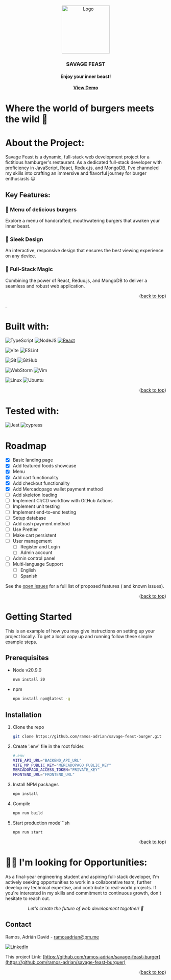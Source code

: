 <!-- Improved compatibility of back to top link: See: https://github.com/othneildrew/Best-README-Template/pull/73 -->
<a name="readme-top"></a>
<!-- PROJECT LOGO -->

<br />

<div align="center">
  <a href="public/logo.png">
    <img src="https://i.imgur.com/OaiOD1I.png" alt="Logo" height="150">
  </a>
<h3 align="center">SAVAGE FEAST</h3>
<h4 align="center">Enjoy your inner beast!</h4>
    <a href="https://savage-feast-burger.onrender.com"><strong>View Demo</strong></a>
</div>

# Where the world of burgers meets the wild 🍔

# About the Project:

Savage Feast is a dynamic, full-stack web development project for a fictitious hamburger's restaurant. As a dedicated
full-stack developer with proficiency in JavaScript, React, Redux.js, and MongoDB, I've channeled my skills into
crafting an immersive and flavorful journey for burger enthusiasts 😛

## Key Features:

### 🍔 Menu of delicious burgers

Explore a menu of handcrafted, mouthwatering burgers that awaken your inner beast.

### 🎨 Sleek Design

An interactive, responsive design that ensures the best viewing experience on any device.

### 🌟 Full-Stack Magic

Combining the power of React, Redux.js, and MongoDB to deliver a seamless and robust web application.

<p align="right">(<a href="#readme-top">back to top</a>)</p>.

# Built with:

![TypeScript](https://img.shields.io/badge/typescript-%23007ACC.svg?style=for-the-badge&logo=typescript&logoColor=white) ![NodeJS](https://img.shields.io/badge/node.js-6DA55F?style=for-the-badge&logo=node.js&logoColor=white) [![React][React.js]][React-url]

![Vite](https://img.shields.io/badge/vite-%23646CFF.svg?style=for-the-badge&logo=vite&logoColor=white) ![ESLint](https://img.shields.io/badge/ESLint-4B3263?style=for-the-badge&logo=eslint&logoColor=white)

![Git](https://img.shields.io/badge/git-%23F05033.svg?style=for-the-badge&logo=git&logoColor=white) ![GitHub](https://img.shields.io/badge/github-%23121011.svg?style=for-the-badge&logo=github&logoColor=white)

![WebStorm](https://img.shields.io/badge/webstorm-143?style=for-the-badge&logo=webstorm&logoColor=white&color=black) ![Vim](https://img.shields.io/badge/VIM-%2311AB00.svg?style=for-the-badge&logo=vim&logoColor=white)

![Linux](https://img.shields.io/badge/Linux-FCC624?style=for-the-badge&logo=linux&logoColor=black) ![Ubuntu](https://img.shields.io/badge/Ubuntu-E95420?style=for-the-badge&logo=ubuntu&logoColor=white)
<p align="right">(<a href="#readme-top">back to top</a>)</p>

# Tested with:

![Jest](https://img.shields.io/badge/-jest-%23C21325?style=for-the-badge&logo=jest&logoColor=white)  ![cypress](https://img.shields.io/badge/-cypress-%23E5E5E5?style=for-the-badge&logo=cypress&logoColor=058a5e)



<!-- ROADMAP -->

# Roadmap

- [x] Basic landing page
- [x] Add featured foods showcase
- [x] Menu
- [x] Add cart functionality
- [x] Add checkout functionality
- [x] Add Mercadopago wallet payment method
- [ ] Add skeleton loading
- [ ] Implement CI/CD workflow with GitHub Actions
- [ ] Implement unit testing
- [ ] Implement end-to-end testing
- [ ] Setup database
- [ ] Add cash payment method
- [ ] Use Prettier
- [ ] Make cart persistent
- [ ] User management
    - [ ] Register and Login
    - [ ] Admin account
- [ ] Admin control panel
- [ ] Multi-language Support
    - [ ] English
    - [ ] Spanish

See the [open issues](https://github.com/ramos-adrian/savage-feast-burger/issues) for a full list of proposed features (
and known issues).

<p align="right">(<a href="#readme-top">back to top</a>)</p>

<!-- GETTING STARTED -->

# Getting Started

This is an example of how you may give instructions on setting up your project locally.
To get a local copy up and running follow these simple example steps.

## Prerequisites

* Node v20.9.0
  ```sh
  nvm install 20
  ```
* npm
  ```sh
  npm install npm@latest -g
  ```

## Installation

1. Clone the repo
   ```sh
   git clone https://github.com/ramos-adrian/savage-feast-burger.git
   ```
2. Create '.env' file in the root folder.
   ```sh
   #.env
   VITE_API_URL="BACKEND_API_URL"
   VITE_MP_PUBLIC_KEY="MERCADOPAGO_PUBLIC_KEY"
   MERCADOPAGO_ACCESS_TOKEN="PRIVATE_KEY"
   FRONTEND_URL="FRONTEND_URL"
   ```
3. Install NPM packages
   ```sh
   npm install
   ```

4. Compile
   ```sh
   npm run build
   ```
   
5. Start production mode```sh
   ```
   npm run start
    ```

<p align="right">(<a href="#readme-top">back to top</a>)</p>

# 👨‍💻 I'm looking for Opportunities:

As a final-year engineering student and aspiring full-stack developer, I'm actively seeking opportunities to work in a
collaborative team, further develop my technical expertise, and contribute to real-world projects. If you're interested
in my skills and commitment to continuous growth, don't hesitate to reach out.

<p align="center"><cite>Let's create the future of web development together! 🚀</cite></p>

<!-- CONTACT -->

## Contact

Ramos, Adrián David - ramosadrian@pm.me

[![LinkedIn](https://img.shields.io/badge/linkedin-%230077B5.svg?style=for-the-badge&logo=linkedin&logoColor=white)](https://www.linkedin.com/in/adrian-david-ramos/)

This project
Link: [https://github.com/ramos-adrian/savage-feast-burger](https://github.com/ramos-adrian/savage-feast-burguer)

<p align="right">(<a href="#readme-top">back to top</a>)</p>

<!-- MARKDOWN LINKS & IMAGES -->
<!-- https://www.markdownguide.org/basic-syntax/#reference-style-links -->

[linkedin-shield]: https://img.shields.io/badge/-LinkedIn-black.svg?style=for-the-badge&logo=linkedin&colorB=555

[linkedin-url]: https://linkedin.com/in/othneildrew

[React.js]: https://img.shields.io/badge/React-20232A?style=for-the-badge&logo=react&logoColor=61DAFB

[React-url]: https://reactjs.org/

[Bootstrap.com]: https://img.shields.io/badge/Bootstrap-563D7C?style=for-the-badge&logo=bootstrap&logoColor=white

[Bootstrap-url]: https://getbootstrap.com